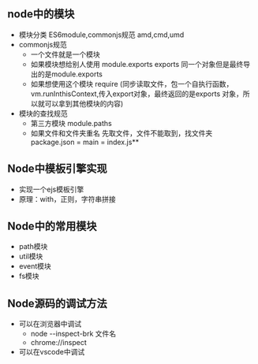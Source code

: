 ## node中的模块
- 模块分类 ES6module,commonjs规范 amd,cmd,umd
- commonjs规范
    - 一个文件就是一个模块
    - 如果模块想给别人使用 module.exports  exports 同一个对象但是最终导出的是module.exports
    - 如果想使用这个模块 require (同步读取文件，包一个自执行函数，vm.runInthisContext,传入export对象，最终返回的是exports 对象，所以就可以拿到其他模块的内容)
- 模块的查找规范
    - 第三方模块 module.paths
    - 如果文件和文件夹重名 先取文件，文件不能取到，找文件夹 package.json = main = index.js**

## Node中模板引擎实现
- 实现一个ejs模板引擎
- 原理：with，正则，字符串拼接

## Node中的常用模块
- path模块
- util模块
- event模块
- fs模块

## Node源码的调试方法
- 可以在浏览器中调试 
    - node --inspect-brk 文件名 
    - chrome://inspect
- 可以在vscode中调试
